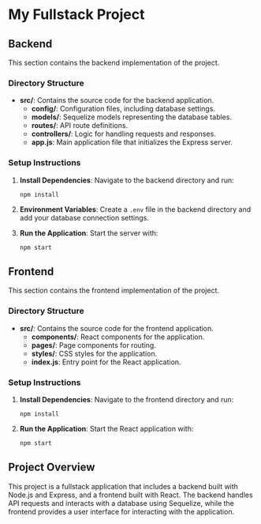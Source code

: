 # My Fullstack Project

## Backend

This section contains the backend implementation of the project.

### Directory Structure

- **src/**: Contains the source code for the backend application.
  - **config/**: Configuration files, including database settings.
  - **models/**: Sequelize models representing the database tables.
  - **routes/**: API route definitions.
  - **controllers/**: Logic for handling requests and responses.
  - **app.js**: Main application file that initializes the Express server.

### Setup Instructions

1. **Install Dependencies**: Navigate to the backend directory and run:
   ```
   npm install
   ```

2. **Environment Variables**: Create a `.env` file in the backend directory and add your database connection settings.

3. **Run the Application**: Start the server with:
   ```
   npm start
   ```

## Frontend

This section contains the frontend implementation of the project.

### Directory Structure

- **src/**: Contains the source code for the frontend application.
  - **components/**: React components for the application.
  - **pages/**: Page components for routing.
  - **styles/**: CSS styles for the application.
  - **index.js**: Entry point for the React application.

### Setup Instructions

1. **Install Dependencies**: Navigate to the frontend directory and run:
   ```
   npm install
   ```

2. **Run the Application**: Start the React application with:
   ```
   npm start
   ```

## Project Overview

This project is a fullstack application that includes a backend built with Node.js and Express, and a frontend built with React. The backend handles API requests and interacts with a database using Sequelize, while the frontend provides a user interface for interacting with the application.